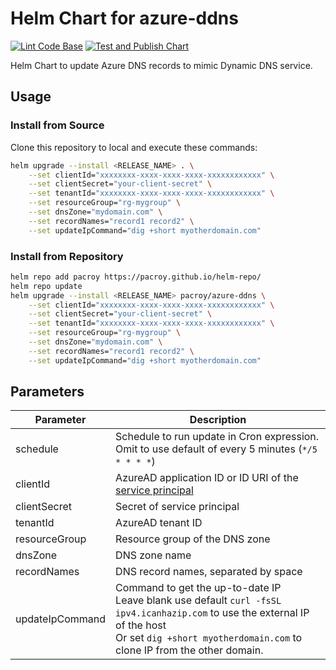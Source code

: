 # Helm Chart for azure-ddns

[![Lint Code Base](https://github.com/pacroy/azure-ddns-helm/actions/workflows/linter.yml/badge.svg)](https://github.com/pacroy/azure-ddns-helm/actions/workflows/linter.yml) [![Test and Publish Chart](https://github.com/pacroy/azure-ddns-helm/actions/workflows/test-and-publish.yml/badge.svg)](https://github.com/pacroy/azure-ddns-helm/actions/workflows/test-and-publish.yml)

Helm Chart to update Azure DNS records to mimic Dynamic DNS service.

## Usage

### Install from Source

Clone this repository to local and execute these commands:

```sh
helm upgrade --install <RELEASE_NAME> . \
    --set clientId="xxxxxxxx-xxxx-xxxx-xxxx-xxxxxxxxxxxx" \
    --set clientSecret="your-client-secret" \
    --set tenantId="xxxxxxxx-xxxx-xxxx-xxxx-xxxxxxxxxxxx" \
    --set resourceGroup="rg-mygroup" \
    --set dnsZone="mydomain.com" \
    --set recordNames="record1 record2" \
    --set updateIpCommand="dig +short myotherdomain.com"
```

### Install from Repository

```sh
helm repo add pacroy https://pacroy.github.io/helm-repo/
helm repo update
helm upgrade --install <RELEASE_NAME> pacroy/azure-ddns \
    --set clientId="xxxxxxxx-xxxx-xxxx-xxxx-xxxxxxxxxxxx" \
    --set clientSecret="your-client-secret" \
    --set tenantId="xxxxxxxx-xxxx-xxxx-xxxx-xxxxxxxxxxxx" \
    --set resourceGroup="rg-mygroup" \
    --set dnsZone="mydomain.com" \
    --set recordNames="record1 record2" \
    --set updateIpCommand="dig +short myotherdomain.com"
```

## Parameters

| Parameter | Description |
| --- | --- |
| schedule | Schedule to run update in Cron expression. Omit to use default of every 5 minutes (`*/5 * * * *`) |
| clientId | AzureAD application ID or ID URI of the [service principal](#Service-Principal) |
| clientSecret | Secret of service principal |
| tenantId | AzureAD tenant ID |
| resourceGroup | Resource group of the DNS zone |
| dnsZone | DNS zone name |
| recordNames | DNS record names, separated by space |
| updateIpCommand | Command to get the up-to-date IP<br />Leave blank use default `curl -fsSL ipv4.icanhazip.com` to use the external IP of the host<br />Or set `dig +short myotherdomain.com` to clone IP from the other domain.  |
